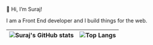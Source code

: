 👋 Hi, I’m Suraj!

I am a Front End developer and I build things for the web.

| ![Suraj's GitHub stats](https://github-readme-stats-one-navy-70.vercel.app/api?username=surajverma&count_private=true&include_all_commits=true)  | ![Top Langs](https://github-readme-stats-one-navy-70.vercel.app/api/top-langs/?username=surajverma&layout=compact) |
| ------------- | ------------- |
